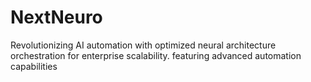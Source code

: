 # NextNeuro
Revolutionizing AI automation with optimized neural architecture orchestration for enterprise scalability. featuring advanced automation capabilities
